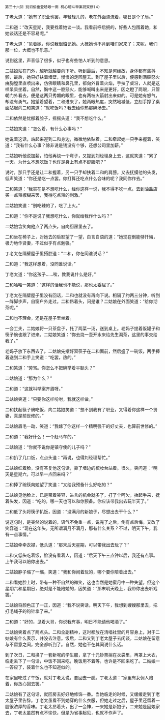     第三十六回 别泪偷垂登场艰一面 机心暗斗举案祝双修(4) 

   丁老太道：“她有了职业也罢，年轻轻儿的，老在外面漂流着，哪日是个了局。”

   二和道：“改天星期，我要找着她谈一谈。我看前呼后拥的，好些人包围着她，和她谈话还是不容易呢。”

   丁老太道：“见着她，你说我很惦记她。大概她也不肯到咱们家来了；来呢，我们那一位，大概也不乐意。”

   说到这里，声音低了很多，似乎也有些怕人听到的意思。

   二姑娘站在门外，越听就越要向下听。听到最后，不知是何缘故，身体都有些抖颤，最后，她只好扶着墙壁，慢慢的走回屋去。到了屋子里以后，便感到满腔怒火由胸膛里直喷出来，仿佛眼睛和鼻孔里，都向外冒着火焰，手扶了桌沿，人就是这样呆呆坐着。自然，胸中这一腔怒火，能够喊叫出来是更好，因之瞪了两眼，只管朝门外看去，便是这两只秀媚的眼里，也有两枝火箭射出来似的。可是她有怒气，却没有勇气。她望着望着，二和进来了，她两眼热度，突然地减低，立刻手撑了桌面站起向二和笑道：“就吃饭吗？我去给你热那碗汤去。”

   二和依然是忧郁着脸子，摇摇头道：“我不想吃什么。”

   二姑娘笑道：“怎么着，有什么心事吗？”

   她说着这话，站起来迎到二和身边，微微地依贴着。二和牵起她一只手来握着，笑道：“我有什么心事？除非说是钱没有个够，还想公司里加薪。”

   二姑娘听他说加薪，怕他再绕一个弯子，又提到刘经理身上去，这就笑道：“累了一天，为什么不想吃饭？也许是身上有点不舒服吧？”

   说时，那只手还是让二和握着，另一只手却扶着二和的肩膀，又去抚摸他的头发，低声笑道：“你还是吃一点罢。你打算还吃点什么合味的呢？我同你作去。”

   二和笑道：“我实在是不想吃什么，经你这样一说，我不得不吃一点。去到油盐店买一点辣椒糊来罢，我得吃点辣的刺激。”

   二姑娘笑道：“别吃辣的了，吃了上火。”

   二和道：“你不是说了我想吃什么，你就给我作什么吗？”

   二姑娘含笑向他点了两点头，自向厨房里去了。

   二和坐在椅子上，对她去的后影望了一望，自言自语的道：“她现在倒能够忏悔，极力地作贤妻，不过似乎有点勉强。”

   丁老太在隔壁屋子里搭腔道：“二和，你在同谁说话？”

   二和道：“我这样想着，没同谁说话。”

   丁老太道：“你这孩子……唉，教我说什么是好。”

   二和哈哈一笑道：“这样的话我也不能说，那也太委屈了。”

   丁老太在隔壁屋子里没有回话，二和也就没有再向下说。相隔了约两三分钟，听到一阵脚步声，自窗户外走过。二和昂着头，问是谁？二姑娘在外面笑道：“给你沏茶呢。”

   二和也不理会，还是在屋子里坐着。

   一会工夫，二姑娘将一只茶盘子，托了两菜一汤，送到桌上。老妈子提着饭罐子和筷子碗也跟了进来。二姑娘笑道：“你去烧一壶开水来给先生沏茶，这里的事交给我了。”

   老妈子放下东西去了。二姑娘先摆好双筷子在二和面前，然后盛了一碗饭，两手捧着送到二和手上笑道：“吃罢，热的。”

   二和笑道：“劳驾。你怎么不把碗举着平额头？”

   二姑娘道：“那为什么？”

   二和道：“这就叫举案齐眉呀。”

   二姑娘笑道：“只要你这样吩咐，我就这样做。”

   二和扶起筷子碗吃饭，向二姑娘笑道：“想不到我有了职业，又得着你这样一个贤妻，真是前世修的。”

   二姑娘眉毛一动，笑道：“我嫁了你这样一个精明强干的好丈夫，也算前世修的。”

   二和道：“我好什么！一个赶马车的。”

   二姑娘道：“你就不说你是镇守使的儿子吗？”

   二和扒了几口饭，点点头道：“再说，也得刘经理帮忙。”

   二姑娘红着脸，没有答复他这句话，靠了墙边的梳妆台站着。很久，笑问道：“明天是星期六，可以早一点回来吗？”

   二和捧了碗筷向她望了笑道：“又给我预备什么好吃的？”

   二姑娘见他脸上，已是带着笑容，进言的机会就多了，打了个呵欠，抬起手来，抚着头发，因道：“吃的，哪一天也可以和你预备。你应该带我出去玩半天了。”

   二和低了头将筷子扒饭，因道：“没满月的新娘子，尽想出去干什么？”

   说这句时，是突然的说着的，语气不免重一点，说完了之后，倒有点后悔。又改了笑容道：“现在这年头，无所谓满月不满月，那有什么关系？不过，明天下午，我有一点事情。”

   二姑娘牵牵衣襟，低头道：“那末后天星期，可以带我出去玩了？”

   二和又低头吃着饭，脸没有看着人，因道：“后天下午三点钟以后，我还有点事。上午我可以陪你出去。”

   二姑娘脖子缩了一缩，笑道：“我和你闹着玩的，哪个要你陪着出去。”

   二和看她脸上时，带有一种不自然的微笑，这也当然是她蜜月中一种失望。但这个星期六和星期日，绝对是不能陪她的，因笑道：“那末明天晚上，我带你出去听戏罢。”

   二姑娘将颜色正了一正，因道：“我不说笑话，明天下午，我想到嫂嫂那里去，把打毛绳子的钩针拿了来。”

   二和道：“好的，见着大哥，你说我有事，明日不能请他喝酒了。”

   二姑娘笑着点了两点头。二和全副精神，这时都放在清唱社里的月容身上，对于二姑娘有什么表示，并没去注意。饭后，二和又到丁老太屋子去闲谈，二姑娘在留意与不留意之间，完全都听到了。自然，她也不在其间说什么话。

   到了次日，二和换了一套新呢的学生服，拿了十元钞票揣在衣袋里，再罩上大衣，临走丢下了一句话，中饭不回来吃，晚饭用不着等，也许是不回来吃了。二姑娘一一答应了，装着什么也不知道似的。

   在家里吃过了午饭，就对丁老太说，要回去一趟。丁老太道：“家里有女佣人陪着，你放心回去罢。”

   二姑娘有了这句话，就回房去好好地修饰一番。当她临走的时候，又缓缓走到丁老太屋子里告辞。丁老太虽看不到她穿的什么衣服，但她走过之后，屋子里还留着一股很浓厚的香味。丁老太昂着头，出了一会神，一来她是新娘子，二来她是回娘家去，丁老太虽然有点不愉快，但是为省事起见，也就不作声了。

